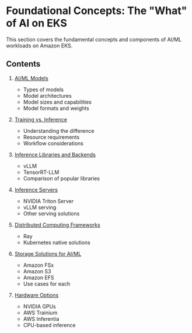 # Foundational Concepts: The "What" of AI on EKS

This section covers the fundamental concepts and components of AI/ML workloads on Amazon EKS.

## Contents

1. [AI/ML Models](models.md)
   - Types of models
   - Model architectures
   - Model sizes and capabilities
   - Model formats and weights

2. [Training vs. Inference](training-vs-inference.md)
   - Understanding the difference
   - Resource requirements
   - Workflow considerations

3. [Inference Libraries and Backends](inference-libraries.md)
   - vLLM
   - TensorRT-LLM
   - Comparison of popular libraries

4. [Inference Servers](inference-servers.md)
   - NVIDIA Triton Server
   - vLLM serving
   - Other serving solutions

5. [Distributed Computing Frameworks](distributed-computing.md)
   - Ray
   - Kubernetes native solutions

6. [Storage Solutions for AI/ML](storage-solutions.md)
   - Amazon FSx
   - Amazon S3
   - Amazon EFS
   - Use cases for each

7. [Hardware Options](hardware-options.md)
   - NVIDIA GPUs
   - AWS Trainium
   - AWS Inferentia
   - CPU-based inference
